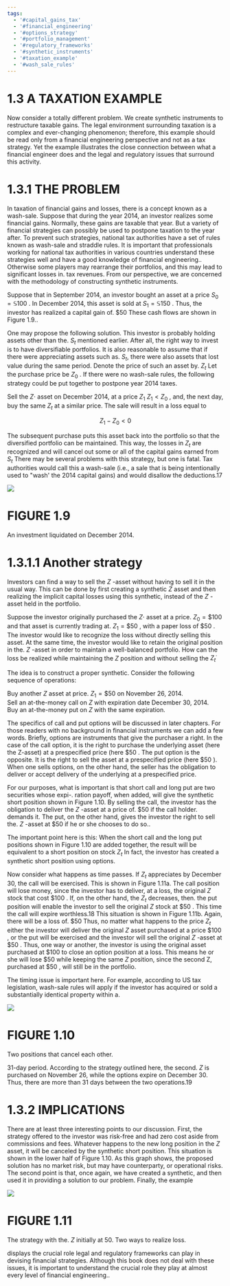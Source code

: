 ```yaml
---
tags:
  - '#capital_gains_tax'
  - '#financial_engineering'
  - '#options_strategy'
  - '#portfolio_management'
  - '#regulatory_frameworks'
  - '#synthetic_instruments'
  - '#taxation_example'
  - '#wash_sale_rules'
---
```

# 1.3 A TAXATION EXAMPLE  

Now consider a totally different problem. We create synthetic instruments to restructure taxable gains. The legal environment surrounding taxation is a complex and ever-changing phenomenon; therefore, this example should be read only from a financial engineering perspective and not as a tax strategy. Yet the example illustrates the close connection between what a financial engineer does and the legal and regulatory issues that surround this activity.  

# 1.3.1 THE PROBLEM  

In taxation of financial gains and losses, there is a concept known as a wash-sale. Suppose that during the year 2014, an investor realizes some financial gains. Normally, these gains are taxable that year. But a variety of financial strategies can possibly be used to postpone taxation to the year after. To prevent such strategies, national tax authorities have a set of rules known as wash-sale and straddle rules. It is important that professionals working for national tax authorities in various countries understand these strategies well and have a good knowledge of financial engineering.. Otherwise some players may rearrange their portfolios, and this may lead to significant losses in. tax revenues. From our perspective, we are concerned with the methodology of constructing synthetic instruments.  

Suppose that in September 2014, an investor bought an asset at a price $S_{0}=\mathbb{S}100$ . In December 2014, this asset is sold at $S_{1}=\mathbb{S}150$ . Thus, the investor has realized a capital gain of. $\$50$ These cash flows are shown in Figure 1.9..  

One may propose the following solution. This investor is probably holding assets other than the. $S_{t}$ mentioned earlier. After all, the right way to invest is to have diversifiable portfolios. It is also reasonable to assume that if there were appreciating assets such as. $S_{t},$ there were also assets that lost value during the same period. Denote the price of such an asset by. $Z_{t}$ Let the purchase price be $Z_{0}$ . If there were no wash-sale rules, the following strategy could be put together to postpone year 2014 taxes.  

Sell the $Z\cdot$ asset on December 2014, at a price $Z_{1}$ $Z_{1}<Z_{0}$ , and, the next day, buy the same $Z_{t}$ at a similar price. The sale will result in a loss equal to  

$$
Z_{1}-Z_{0}<0
$$  

The subsequent purchase puts this asset back into the portfolio so that the diversified portfolio can be maintained. This way, the losses in $Z_{t}$ are recognized and will cancel out some or all of the capital gains earned from $S_{t}$ There may be several problems with this strategy, but one is fatal. Tax authorities would call this a wash-sale (i.e., a sale that is being intentionally used to "wash' the 2014 capital gains) and would disallow the deductions.17  

![](7bb6f274784579e67362ff990df7e4e21866b5478e7a95adbbc5065675a2b65c.jpg)  

# FIGURE 1.9  

An investment liquidated on December 2014.  

# 1.3.1.1 Another strategy  

Investors can find a way to sell the $Z$ -asset without having to sell it in the usual way. This can be done by first creating a synthetic $Z$ asset and then realizing the implicit capital losses using this synthetic, instead of the $Z$ -asset held in the portfolio.  

Suppose the investor originally purchased the $Z\cdot$ asset at a price. $Z_{0}=\$100$ and that asset is currently trading at. $Z_{1}=\$50$ , with a paper loss of $\$50$ . The investor would like to recognize the loss without directly selling this asset. At the same time, the investor would like to retain the original position in the. $Z$ -asset in order to maintain a well-balanced portfolio. How can the loss be realized while maintaining the $Z$ position and without selling the $Z_{t}^{\cdot}$  

The idea is to construct a proper synthetic. Consider the following sequence of operations:  

Buy another $Z$ asset at price. $Z_{1}=\$50$ on November 26, 2014.   
Sell an at-the-money call on $Z$ with expiration date December 30, 2014.   
Buy an at-the-money put on $Z$ with the same expiration.  

The specifics of call and put options will be discussed in later chapters. For those readers with no background in financial instruments we can add a few words. Briefly, options are instruments that give the purchaser a right. In the case of the call option, it is the right to purchase the underlying asset (here the Z-asset) at a prespecified price (here $\$50$ . The put option is the opposite. It is the right to sell the asset at a prespecified price (here $\$50$ ). When one sells options, on the other hand, the seller has the obligation to deliver or accept delivery of the underlying at a prespecified price.  

For our purposes, what is important is that short call and long put are two securities whose expi-. ration payoff, when added, will give the synthetic short position shown in Figure 1.10. By selling the call, the investor has the obligation to deliver the $Z$ -asset at a price of. $\$50$ if the call holder. demands it. The put, on the other hand, gives the investor the right to sell the. $Z$ -asset at $\$50$ if he or she chooses to do so..  

The important point here is this: When the short call and the long put positions shown in Figure 1.10 are added together, the result will be equivalent to a short position on stock $Z_{t}$ In fact, the investor has created a synthetic short position using options.  

Now consider what happens as time passes. If $Z_{t}$ appreciates by December 30, the call will be exercised. This is shown in Figure 1.11a. The call position will lose money, since the investor has to deliver, at a loss, the original $Z$ stock that cost $\$100$ . If, on the other hand, the $Z_{t}$ decreases, then. the put position will enable the investor to sell the original $Z$ stock at $\$50$ . This time the call will expire worthless.18 This situation is shown in Figure 1.11b. Again, there will be a loss of. $\$50$ Thus, no matter what happens to the price $Z_{t}$ either the investor will deliver the original $Z$ asset purchased at a price $\$100$ , or the put will be exercised and the investor will sell the original $Z$ -asset at $\$50$ . Thus, one way or another, the investor is using the original asset purchased at $\$100$ to close an option position at a loss. This means he or she will lose $\$50$ while keeping the same $Z$ position, since the second Z, purchased at $\$50$ , will still be in the portfolio.  

The timing issue is important here. For example, according to US tax legislation, wash-sale rules will apply if the investor has acquired or sold a substantially identical property within a.  

![](7e1abe0b2e9086bd808b38e659d452d8169daff684d5a7910ba252a44810b549.jpg)  

# FIGURE 1.10  

Two positions that cancel each other.  

31-day period. According to the strategy outlined here, the second. $Z$ is purchased on November 26, while the options expire on December 30. Thus, there are more than 31 days between the two operations.19  

# 1.3.2 IMPLICATIONS  

There are at least three interesting points to our discussion. First, the strategy offered to the investor was risk-free and had zero cost aside from commissions and fees. Whatever happens to the new long position in the $Z$ asset, it will be canceled by the synthetic short position. This situation is shown in the lower half of Figure 1.10. As this graph shows, the proposed solution has no market risk, but may have counterparty, or operational risks. The second point is that, once again, we have created a synthetic, and then used it in providing a solution to our problem. Finally, the example  

![](5da122eb8724b2aa524965b109dc80c52c2765fe023da83430eb2ed97a2b688e.jpg)  

# FIGURE 1.11  

The strategy with the. $Z$ initially at 50. Two ways to realize loss.  

displays the crucial role legal and regulatory frameworks can play in devising financial strategies. Although this book does not deal with these issues, it is important to understand the crucial role they play at almost every level of financial engineering..  
